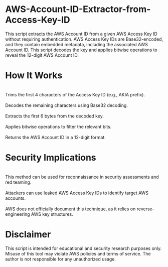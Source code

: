 # AWS-Account-ID-Extractor-from-Access-Key-ID
This script extracts the AWS Account ID from a given AWS Access Key ID without requiring authentication. AWS Access Key IDs are Base32-encoded, and they contain embedded metadata, including the associated AWS Account ID. This script decodes the key and applies bitwise operations to reveal the 12-digit AWS Account ID.


# How It Works
<br>Trims the first 4 characters of the Access Key ID (e.g., AKIA prefix).<br/>
<br>Decodes the remaining characters using Base32 decoding.<br/>
<br>Extracts the first 6 bytes from the decoded key.<br/>
<br>Applies bitwise operations to filter the relevant bits.<br/>
<br>Returns the AWS Account ID in a 12-digit format.<br/>


# Security Implications
<br>This method can be used for reconnaissance in security assessments and red teaming.<br/>
<br>Attackers can use leaked AWS Access Key IDs to identify target AWS accounts.<br/>
<br>AWS does not officially document this technique, as it relies on reverse-engineering AWS key structures.<br/>


# Disclaimer
This script is intended for educational and security research purposes only. Misuse of this tool may violate AWS policies and terms of service. The author is not responsible for any unauthorized usage.
